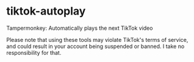 # tiktok-autoplay
Tampermonkey: Automatically plays the next TikTok video

Please note that using these tools may violate TikTok's terms of service, and could result in your account being suspended or banned. I take no responsibility for that.
